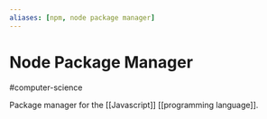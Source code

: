 ```yaml
---
aliases: [npm, node package manager]
---
```

# Node Package Manager
#computer-science 

Package manager for the [[Javascript]] [[programming language]].